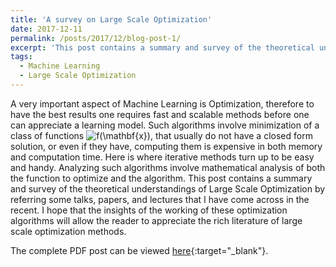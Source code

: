 ```yaml
---
title: 'A survey on Large Scale Optimization'
date: 2017-12-11
permalink: /posts/2017/12/blog-post-1/
excerpt: 'This post contains a summary and survey of the theoretical understandings of Large Scale Optimization by referring some talks, papers and lectures that I have come across in the recent.'
tags:
  - Machine Learning
  - Large Scale Optimization
---
```


A very important aspect of Machine Learning is Optimization, therefore to have the best results one requires fast and scalable methods before one can appreciate a learning model. Such algorithms involve minimization of a class of functions <img src="http://latex.codecogs.com/gif.latex?f(\mathbf{x})" title="f(\mathbf{x})" />, that usually do not have a closed form solution, or even if they have, computing them is expensive in both memory and computation time. Here is where iterative methods turn up to be easy and handy. Analyzing such algorithms involve mathematical analysis of both the function to optimize and the algorithm. This post contains a summary and survey of the theoretical understandings of Large Scale Optimization by referring some talks, papers, and lectures that I have come across in the recent. I hope that the insights of the working of these optimization algorithms will allow the reader to appreciate the rich literature of large scale optimization methods.

The complete PDF post can be viewed [here](\files\largescaleopt.pdf){:target="_blank"}.